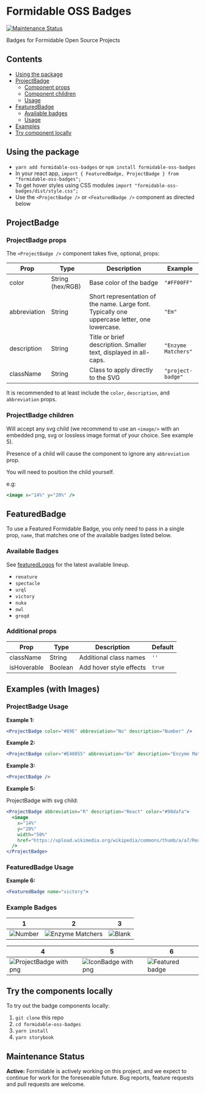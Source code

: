 # Formidable OSS Badges

[![Maintenance Status][maintenance-image]](#maintenance-status)

Badges for Formidable Open Source Projects

## Contents

- [Using the package](#using-the-package)
- [ProjectBadge](#projectbadge)
  - [Component props](#projectbadge-props)
  - [Component children](#projectbadge-children)
  - [Usage](#projectbadge-usage)
- [FeaturedBadge](#featuredbadge)
  - [Available badges](#available-badges)
  - [Usage](#featuredbadge-usage)
- [Examples](#examples)
- [Try component locally](#try-the-component-locally)

## Using the package

- `yarn add formidable-oss-badges` or `npm install formidable-oss-badges`
- In your react app, `import { FeaturedBadge, ProjectBadge } from "formidable-oss-badges";`
- To get hover styles using CSS modules `import "formidable-oss-badges/dist/style.css";`
- Use the `<ProjectBadge />` or `<FeaturedBadge />` component as directed below

## ProjectBadge

### ProjectBadge props

The `<ProjectBadge />` component takes five, optional, props:

| Prop         | Type             | Description                                                                                  | Example             |
| ------------ | ---------------- | -------------------------------------------------------------------------------------------- | ------------------- |
| color        | String (hex/RGB) | Base color of the badge                                                                      | `"#FF00FF"`         |
| abbreviation | String           | Short representation of the name. Large font. Typically one uppercase letter, one lowercase. | `"Em"`              |
| description  | String           | Title or brief description. Smaller text, displayed in all-caps.                             | `"Enzyme Matchers"` |
| className    | String           | Class to apply directly to the SVG                                                           | `"project-badge"`   |

It is recommended to at least include the `color`, `description`, and `abbreviation` props.

### ProjectBadge children

Will accept any svg child (we recommend to use an `<image/>` with an embedded png, svg or lossless image format of your choice. See example 5).

Presence of a child will cause the component to ignore any `abbreviation` prop.

You will need to position the child yourself.

e.g:

```jsx
<image x="14%" y="20%" />
```

## FeaturedBadge

To use a Featured Formidable Badge, you only need to pass in a single prop, `name`, that matches one of the available badges listed below.

### Available Badges

See [featuredLogos](https://github.com/FormidableLabs/formidable-oss-badges/tree/master/src/assets/featuredLogos) for the latest available lineup.

- `renature`
- `spectacle`
- `urql`
- `victory`
- `nuka`
- `owl`
- `groqd`

### Additional props

| Prop        | Type    | Description              | Default |
| ----------- | ------- | ------------------------ | ------- |
| className   | String  | Additional class names   | `''`    |
| isHoverable | Boolean | Add hover style effects  | `true` |

## Examples (with Images)

### ProjectBadge Usage

**Example 1:**

```jsx
<ProjectBadge color="#89E" abbreviation="No" description="Number" />
```

**Example 2:**

```jsx
<ProjectBadge color="#E48055" abbreviation="Em" description="Enzyme Matchers" />
```

**Example 3:**

```jsx
<ProjectBadge />
```

**Example 5:**

ProjectBadge with svg child:

```jsx
<ProjectBadge abbreviation="R" description="React" color="#90dafa">
  <image
    x="14%"
    y="20%"
    width="50%"
    href="https://upload.wikimedia.org/wikipedia/commons/thumb/a/a7/React-icon.svg/512px-React-icon.svg.png"
  />
</ProjectBadge>
```

### FeaturedBadge Usage

**Example 6:**

```jsx
<FeaturedBadge name="victory">
```

### Example Badges

| 1                                                                                                               | 2                                                                                                                        | 3                                                                                                              |
| --------------------------------------------------------------------------------------------------------------- | ------------------------------------------------------------------------------------------------------------------------ | -------------------------------------------------------------------------------------------------------------- |
| ![Number](https://user-images.githubusercontent.com/35961363/75203096-16213100-5722-11ea-9bd8-6b77b828696f.png) | ![Enzyme Matchers](https://user-images.githubusercontent.com/35961363/75203147-381ab380-5722-11ea-975f-8a79e32879d8.png) | ![Blank](https://user-images.githubusercontent.com/35961363/75203192-5680af00-5722-11ea-8d93-8b1a26a0d7d9.png) |

| 4                                                                                                                              | 5                                                                                                                           | 6                                                                                                                       |
| ------------------------------------------------------------------------------------------------------------------------------ | --------------------------------------------------------------------------------------------------------------------------- | ----------------------------------------------------------------------------------------------------------------------- |
| ![ProjectBadge with png](https://user-images.githubusercontent.com/35961363/75203481-06561c80-5723-11ea-9930-04ecd6028990.png) | ![IconBadge with png](https://user-images.githubusercontent.com/35961363/75203537-2f76ad00-5723-11ea-9aad-93079de1498b.png) | ![Featured badge](https://user-images.githubusercontent.com/35961363/75203570-487f5e00-5723-11ea-87d2-590524ae71f0.png) |

## Try the components locally

To try out the badge components locally:

1. `git clone` this repo
2. `cd formidable-oss-badges`
3. `yarn install`
4. `yarn storybook`

## Maintenance Status

**Active:** Formidable is actively working on this project, and we expect to continue for work for the foreseeable future. Bug reports, feature requests and pull requests are welcome.

[maintenance-image]: https://img.shields.io/badge/maintenance-active-green.svg?color=brightgreen&style=flat
